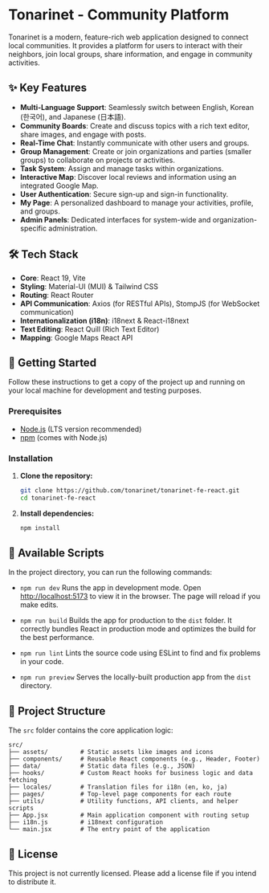 # Tonarinet - Community Platform

Tonarinet is a modern, feature-rich web application designed to connect local communities. It provides a platform for users to interact with their neighbors, join local groups, share information, and engage in community activities.

## ✨ Key Features

- **Multi-Language Support**: Seamlessly switch between English, Korean (한국어), and Japanese (日本語).
- **Community Boards**: Create and discuss topics with a rich text editor, share images, and engage with posts.
- **Real-Time Chat**: Instantly communicate with other users and groups.
- **Group Management**: Create or join organizations and parties (smaller groups) to collaborate on projects or activities.
- **Task System**: Assign and manage tasks within organizations.
- **Interactive Map**: Discover local reviews and information using an integrated Google Map.
- **User Authentication**: Secure sign-up and sign-in functionality.
- **My Page**: A personalized dashboard to manage your activities, profile, and groups.
- **Admin Panels**: Dedicated interfaces for system-wide and organization-specific administration.

## 🛠️ Tech Stack

- **Core**: React 19, Vite
- **Styling**: Material-UI (MUI) & Tailwind CSS
- **Routing**: React Router
- **API Communication**: Axios (for RESTful APIs), StompJS (for WebSocket communication)
- **Internationalization (i18n)**: i18next & React-i18next
- **Text Editing**: React Quill (Rich Text Editor)
- **Mapping**: Google Maps React API

## 🚀 Getting Started

Follow these instructions to get a copy of the project up and running on your local machine for development and testing purposes.

### Prerequisites

- [Node.js](https://nodejs.org/) (LTS version recommended)
- [npm](https://www.npmjs.com/) (comes with Node.js)

### Installation

1.  **Clone the repository:**
    ```sh
    git clone https://github.com/tonarinet/tonarinet-fe-react.git
    cd tonarinet-fe-react
    ```

2.  **Install dependencies:**
    ```sh
    npm install
    ```

## 📜 Available Scripts

In the project directory, you can run the following commands:

-   `npm run dev`
    Runs the app in development mode. Open [http://localhost:5173](http://localhost:5173) to view it in the browser. The page will reload if you make edits.

-   `npm run build`
    Builds the app for production to the `dist` folder. It correctly bundles React in production mode and optimizes the build for the best performance.

-   `npm run lint`
    Lints the source code using ESLint to find and fix problems in your code.

-   `npm run preview`
    Serves the locally-built production app from the `dist` directory.

## 📁 Project Structure

The `src` folder contains the core application logic:

```
src/
├── assets/         # Static assets like images and icons
├── components/     # Reusable React components (e.g., Header, Footer)
├── data/           # Static data files (e.g., JSON)
├── hooks/          # Custom React hooks for business logic and data fetching
├── locales/        # Translation files for i18n (en, ko, ja)
├── pages/          # Top-level page components for each route
├── utils/          # Utility functions, API clients, and helper scripts
├── App.jsx         # Main application component with routing setup
├── i18n.js         # i18next configuration
└── main.jsx        # The entry point of the application
```

## 📄 License

This project is not currently licensed. Please add a license file if you intend to distribute it.
